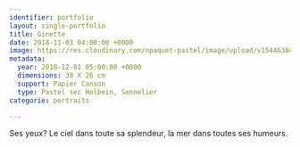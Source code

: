 ```yaml
---
identifier: portfolio
layout: single-portfolio
title: Ginette
date: 2018-11-03 04:00:00 +0000
image: https://res.cloudinary.com/npaquet-pastel/image/upload/v1544638419/Image-1-20.jpg
metadata:
  year: 2018-12-01 05:00:00 +0000
  dimensions: 38 X 26 cm
  support: Papier Canson
  type: Pastel sec Holbein, Sennelier
categorie: portraits

---
```

Ses yeux? Le ciel dans toute sa splendeur, la mer dans toutes ses humeurs.